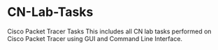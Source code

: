 # CN-Lab-Tasks
Cisco Packet Tracer Tasks
This includes all CN lab tasks performed on Cisco Packet Tracer using GUI and Command Line Interface.
